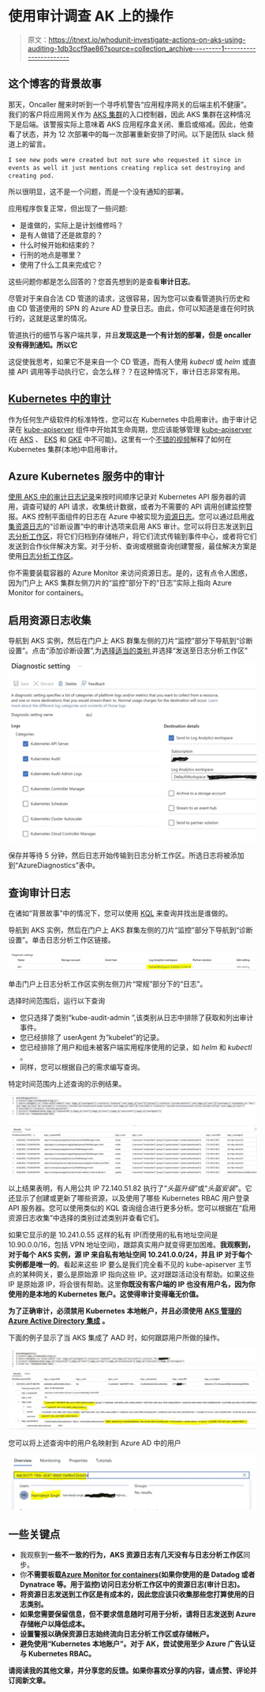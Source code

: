 # 使用审计调查 AK 上的操作

> 原文：<https://itnext.io/whodunit-investigate-actions-on-aks-using-auditing-1db3ccf9ae86?source=collection_archive---------1----------------------->

## 这个博客的背景故事

那天，Oncaller 醒来时听到一个寻呼机警告“应用程序网关的后端主机不健康”。我们的客户将应用网关作为 [AKS 集群](https://learn.microsoft.com/en-us/azure/aks/intro-kubernetes)的入口控制器，因此 AKS 集群在这种情况下是后端。该警报实际上意味着 AKS 应用程序盒关闭、重启或缩减。因此，他查看了状态，并为 12 次部署中的每一次部署重新安排了时间。以下是团队 slack 频道上的留言。

```
I see new pods were created but not sure who requested it since in events as well it just mentions creating replica set destroying and creating pod.
```

所以很明显，这不是一个问题，而是一个没有通知的部署。

应用程序恢复正常，但出现了一些问题:

*   是谁做的，实际上是计划维修吗？
*   是有人做错了还是故意的？
*   什么时候开始和结束的？
*   行刑的地点是哪里？
*   使用了什么工具来完成它？

这些问题你都是怎么回答的？您首先想到的是查看**审计日志**。

尽管对于来自合法 CD 管道的请求，这很容易，因为您可以查看管道执行历史和由 CD 管道使用的 SPN 的 Azure AD 登录日志。由此，你可以知道是谁在何时执行的，这就是这里的情况。

管道执行的细节与客户端共享，并且**发现这是一个有计划的部署，但是 oncaller 没有得到通知。所以它**

这促使我思考，如果它不是来自一个 CD 管道，而有人使用 *kubectl* 或 *helm* 或直接 API 调用等手动执行它，会怎么样？？在这种情况下，审计日志非常有用。

## [Kubernetes 中的审计](https://kubernetes.io/docs/tasks/debug/debug-cluster/audit/)

作为任何生产级软件的标准特性，您可以在 Kubernetes 中启用审计。由于审计记录在 [kube-apiserver](https://kubernetes.io/docs/reference/command-line-tools-reference/kube-apiserver/) 组件中开始其生命周期，您应该能够管理 [kube-apiserver](https://kubernetes.io/docs/reference/command-line-tools-reference/kube-apiserver/) (在 [AKS](https://azure.microsoft.com/en-us/products/kubernetes-service/) 、 [EKS](https://aws.amazon.com/eks/) 和 [GKE](https://cloud.google.com/kubernetes-engine) 中不可能)。这里有一个[不错的视频](https://www.youtube.com/watch?v=RVcj1nJwhY4&t=1046s)解释了如何在 Kubernetes 集群(本地)中启用审计。

## Azure Kubernetes 服务中的审计

[使用 AKS 中的审计日志记录](https://learn.microsoft.com/en-us/azure/azure-monitor/containers/container-insights-log-query#resource-logs)来按时间顺序记录对 Kubernetes API 服务器的调用，调查可疑的 API 请求，收集统计数据，或者为不需要的 API 调用创建监控警报。AKS 控制平面组件的日志在 Azure 中被实现为[资源日志](https://learn.microsoft.com/en-us/azure/azure-monitor/essentials/resource-logs)。您可以通过启用[收集资源日志](https://learn.microsoft.com/en-us/azure/aks/monitor-aks#collect-resource-logs)的“诊断设置”中的审计选项来启用 AKS 审计。您可以将日志发送到[日志分析工作区](https://learn.microsoft.com/en-us/azure/azure-monitor/logs/quick-create-workspace?tabs=azure-portal)，将它们归档到存储帐户，将它们流式传输到事件中心，或者将它们发送到合作伙伴解决方案。对于分析、查询或根据查询创建警报，最佳解决方案是使用[日志分析工作区](https://learn.microsoft.com/en-us/azure/azure-monitor/logs/quick-create-workspace?tabs=azure-portal)。

你不需要装载容器的 Azure Monitor 来访问资源日志。是的，这有点令人困惑，因为门户上 AKS 集群左侧刀片的“监控”部分下的“日志”实际上指向 Azure Monitor for containers。

## **启用资源日志收集**

导航到 AKS 实例，然后在门户上 AKS 群集左侧的刀片“监控”部分下导航到“诊断设置”。点击“添加诊断设置”,为[选择适当的类别](https://learn.microsoft.com/en-us/azure/aks/monitor-aks-reference),并选择“发送至日志分析工作区”

![](img/a098471a5d3d5d39fa0e53b59a0d79f7.png)

保存并等待 5 分钟，然后日志开始传输到日志分析工作区。所选日志将被添加到“AzureDiagnostics”表中。

## **查询审计日志**

在诸如“背景故事”中的情况下，您可以使用 [KQL](https://learn.microsoft.com/en-us/azure/data-explorer/kusto/query/tutorial?source=recommendations&pivots=azuredataexplorer) 来查询并找出是谁做的。

导航到 AKS 实例，然后在门户上 AKS 群集左侧的刀片“监控”部分下导航到“诊断设置”。单击日志分析工作区链接。

![](img/1e6a98a166d3690ce8724415c6706a29.png)

单击门户上日志分析工作区实例左侧刀片“常规”部分下的“日志”。

选择时间范围后，运行以下查询

*   您只选择了类别“kube-audit-admin ”,该类别从日志中排除了获取和列出审计事件。
*   您已经排除了 userAgent 为“kubelet”的记录。
*   您已经排除了用户和组未被客户端实用程序使用的记录，如 *helm* 和 *kubectl* 。
*   同样，您可以根据自己的需求编写查询。

特定时间范围内上述查询的示例结果。

![](img/b8072a35859ce380f39d3a7ee2b690d3.png)

以上结果表明，有人用公共 IP 72.140.51.82 执行了“*头盔升级*”或“*头盔安装*”。它还显示了创建或更新了哪些资源，以及使用了哪些 Kubernetes RBAC 用户登录 API 服务器。您可以使用类似的 KQL 查询组合进行更多分析。您可以根据在“启用资源日志收集”中选择的类别过滤类别并查看它们。

如果它显示的是 10.241.0.55 这样的私有 IP(而使用的私有地址空间是 10.90.0.0/16，包括 VPN 地址空间)，跟踪真实用户就变得更加困难。**我观察到，对于每个 AKS 实例，源 IP 来自私有地址空间 10.241.0.0/24，并且 IP 对于每个实例都是唯一的**。看起来这些 IP 要么是我们完全看不见的 kube-apiserver 主节点的某种网关，要么是原始源 IP 指向这些 IP。这对跟踪活动没有帮助。如果这些 IP 是原始源 IP，将会很有帮助。这里**你既没有客户端的 IP 也没有用户名，因为你使用的是本地的 Kubernetes 账户。这使得审计变得毫无价值。**

**为了正确审计，必须禁用 Kubernetes 本地帐户，并且必须使用** [**AKS 管理的 Azure Active Directory 集成**](https://learn.microsoft.com/en-us/azure/aks/managed-aad) **。**

下面的例子显示了当 AKS 集成了 AAD 时，如何跟踪用户所做的操作。

![](img/dde28840f19bbfedc788929aaaa7b567.png)

您可以将上述查询中的用户名映射到 Azure AD 中的用户

![](img/544ca36ff1a61255cc61b89695d2ca14.png)

## 一些关键点

*   我观察到**一些不一致的行为，AKS 资源日志有几天没有与日志分析工作区**同步。
*   你**不需要板载**[**Azure Monitor for containers**](https://learn.microsoft.com/en-us/azure/azure-monitor/containers/container-insights-overview)**(如果你使用的是 Datadog 或者 Dynatrace 等。用于监控)**访问日志分析工作区中的资源日志(审计日志)**。**
*   **将资源日志发送到工作区是有成本的，因此您应该只收集那些您打算使用的日志类别。**
*   **如果您需要保留信息，但不要求信息随时可用于分析，请将日志发送到 Azure 存储帐户以降低成本。**
*   **设置警报以确保资源日志始终流向日志分析工作区或存储帐户。**
*   ****避免使用“Kubernetes 本地账户”。对于 AK，尝试使用至少 Azure 广告认证与 Kubernetes RBAC。****

**请阅读我的其他文章，并分享您的反馈。如果你喜欢分享的内容，请点赞、评论并订阅新文章。**